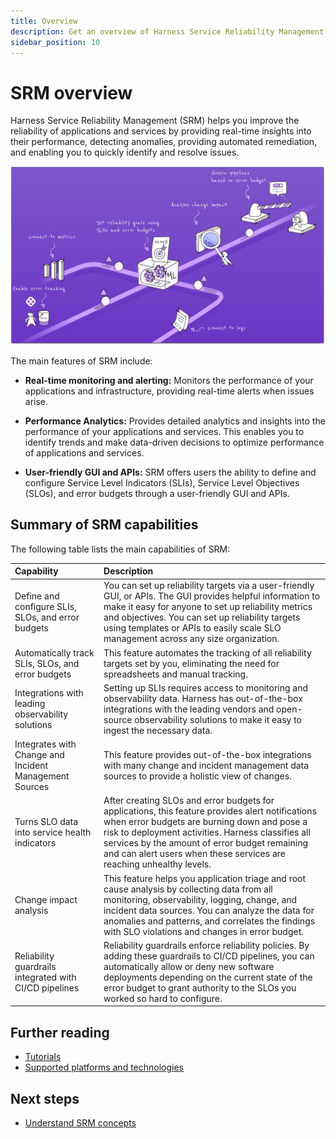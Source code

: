 ```yaml
---
title: Overview
description: Get an overview of Harness Service Reliability Management (SRM).
sidebar_position: 10
---
```


# SRM overview


Harness Service Reliability Management (SRM) helps you improve the reliability of applications and services by providing real-time insights into their performance, detecting anomalies, providing automated remediation, and enabling you to quickly identify and resolve issues.

![SRM overview](./static/srm-overview.png)

The main features of SRM include:

- **Real-time monitoring and alerting:** Monitors the performance of your applications and infrastructure, providing real-time alerts when issues arise.

- **Performance Analytics:** Provides detailed analytics and insights into the performance of your applications and services. This enables you to identify trends and make data-driven decisions to optimize performance of applications and services.

- **User-friendly GUI and APIs:** SRM offers users the ability to define and configure Service Level Indicators (SLIs), Service Level Objectives (SLOs), and error budgets through a user-friendly GUI and APIs.


## Summary of SRM capabilities

The following table lists the main capabilities of SRM:

| Capability                                             | Description                                                                                                                                                                                                                                                                                                                    |
| :----------------------------------------------------- | :----------------------------------------------------------------------------------------------------------------------------------------------------------------------------------------------------------------------------------------------------------------------------------------------------------------------------- |
| Define and configure SLIs, SLOs, and error budgets     | You can set up reliability targets via a user-friendly GUI, or APIs. The GUI provides helpful information to make it easy for anyone to set up reliability metrics and objectives. You can set up reliability targets using templates or APIs to easily scale SLO management across any size organization.                     |
| Automatically track SLIs, SLOs, and error budgets      | This feature automates the tracking of all reliability targets set by you, eliminating the need for spreadsheets and manual tracking.                                                                                                                                                                                          |
| Integrations with leading observability solutions      | Setting up SLIs requires access to monitoring and observability data. Harness has out-of-the-box integrations with the leading vendors and open-source observability solutions to make it easy to ingest the necessary data.                                                                                                   |
| Integrates with Change and Incident Management Sources | This feature provides out-of-the-box integrations with many change and incident management data sources to provide a holistic view of changes.                                                                                                                                                                                 |
| Turns SLO data into service health indicators          | After creating SLOs and error budgets for applications, this feature provides alert notifications when error budgets are burning down and pose a risk to deployment activities. Harness classifies all services by the amount of error budget remaining and can alert users when these services are reaching unhealthy levels. |
| Change impact analysis                                 | This feature helps you application triage and root cause analysis by collecting data from all monitoring, observability, logging, change, and incident data sources. You can analyze the data for anomalies and patterns, and correlates the findings with SLO violations and changes in error budget.                         |
| Reliability guardrails integrated with CI/CD pipelines | Reliability guardrails enforce reliability policies. By adding these guardrails to CI/CD pipelines, you can automatically allow or deny new software deployments depending on the current state of the error budget to grant authority to the SLOs you worked so hard to configure.                                            |

## Further reading

- [Tutorials](/tutorials/service-reliability)
- [Supported platforms and technologies](/docs/get-started/supported-platforms-and-technologies/#service-reliability-management)

## Next steps

- [Understand SRM concepts](/docs/service-reliability-management/get-started/key-concepts)

